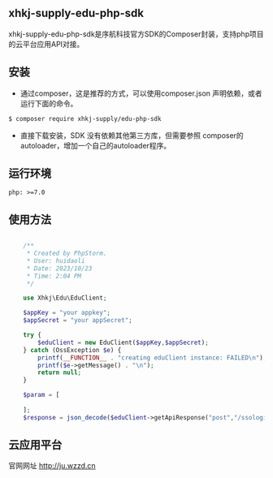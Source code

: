 
## xhkj-supply-edu-php-sdk

xhkj-supply-edu-php-sdk是序航科技官方SDK的Composer封装，支持php项目的云平台应用API对接。
## 安装

* 通过composer，这是推荐的方式，可以使用composer.json 声明依赖，或者运行下面的命令。
```bash
$ composer require xhkj-supply/edu-php-sdk
```
* 直接下载安装，SDK 没有依赖其他第三方库，但需要参照 composer的autoloader，增加一个自己的autoloader程序。

## 运行环境

    php: >=7.0

## 使用方法

```php    

	/**
	 * Created by PhpStorm.
	 * User: huidaoli
	 * Date: 2023/10/23
	 * Time: 2:04 PM
	 */

	use Xhkj\Edu\EduClient;

	$appKey = "your appkey";
	$appSecret = "your appSecret";

	try {
		$eduClient = new EduClient($appKey,$appSecret);
	} catch (OssException $e) {
		printf(__FUNCTION__ . "creating eduClient instance: FAILED\n");
		printf($e->getMessage() . "\n");
		return null;
	}

	$param = [
		
	];
	$response = json_decode($eduClient->getApiResponse("post","/ssologin/refreshtoken",$param));

```    

## 云应用平台

官网网址 http://ju.wzzd.cn  
